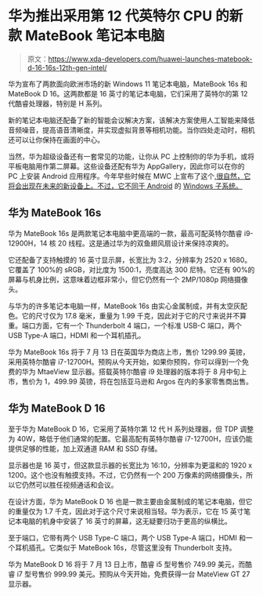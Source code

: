 # 华为推出采用第 12 代英特尔 CPU 的新款 MateBook 笔记本电脑

> 原文：<https://www.xda-developers.com/huawei-launches-matebook-d-16-16s-12th-gen-intel/>

华为宣布了两款面向欧洲市场的新 Windows 11 笔记本电脑，MateBook 16s 和 MateBook D 16。这两款都是 16 英寸的笔记本电脑，它们采用了英特尔的第 12 代酷睿处理器，特别是 H 系列。

新的笔记本电脑还配备了新的智能会议解决方案，该解决方案使用人工智能来降低音频噪音，提高语音清晰度，并实现虚拟背景等相机功能。当你四处走动时，相机还可以让你保持在画面的中心。

当然，华为超级设备还有一套常见的功能，让你从 PC 上控制你的华为手机，或将平板电脑用作第二屏幕。这些设备还配有华为 AppGallery，因此你可以在你的 PC 上安装 Android 应用程序。今年早些时候在 MWC 上宣布了这个[,很自然，它将会出现在未来的新设备上。不过，它不同于 Android](https://www.xda-developers.com/huawei-pcs-mwc-2022/) 的 [Windows 子系统。](https://www.xda-developers.com/android-apps-are-coming-to-windows-11-today-with-over-a-thousand-apps/)

## 华为 MateBook 16s

华为 MateBook 16s 是两款笔记本电脑中更高端的一款，最高可配英特尔酷睿 i9-12900H，14 核 20 线程。这是通过华为的双鱼翅风扇设计来保持凉爽的。

它还配备了支持触摸的 16 英寸显示屏，长宽比为 3:2，分辨率为 2520 x 1680。它覆盖了 100%的 sRGB，对比度为 1500:1，亮度高达 300 尼特。它还有 90%的屏幕与机身比例，这意味着边框非常小，但它仍然有一个 2MP/1080p 网络摄像头。

与华为的许多笔记本电脑一样，MateBook 16s 由实心金属制成，并有太空灰配色。它的尺寸仅为 17.8 毫米，重量为 1.99 千克，因此对于它的尺寸来说并不算重。端口方面，它有一个 Thunderbolt 4 端口，一个标准 USB-C 端口，两个 USB Type-A 端口，HDMI 和一个耳机插孔。

华为 MateBook 16s 将于 7 月 13 日在英国华为商店上市，售价 1299.99 英镑，采用英特尔酷睿 i7-12700H。预购从今天开始，如果你预购，你可以得到一个免费的华为 MtaeView 显示器。搭载英特尔酷睿 i9 处理器的版本将于 8 月中旬上市，售价为 1，499.99 英镑，将在包括亚马逊和 Argos 在内的多家零售商出售。

## 华为 MateBook D 16

至于华为 MateBook D 16，它采用了英特尔第 12 代 H 系列处理器，但 TDP 调整为 40W，略低于他们通常的配置。它最高配有英特尔酷睿 i7-12700H，应该仍能提供足够的性能，加上双通道 RAM 和 SSD 存储。

显示器也是 16 英寸，但这款显示器的长宽比为 16:10，分辨率为更温和的 1920 x 1200。这个也没有触摸支持。不过，它仍然有一个 200 万像素的网络摄像头，所以它仍然可以胜任视频通话和会议。

在设计方面，华为 MateBook D 16 也是一款主要由金属制成的笔记本电脑，但它的重量仅为 1.7 千克，因此对于这个尺寸来说相当轻。华为表示，它在 15 英寸笔记本电脑的机身中安装了 16 英寸的屏幕，这无疑要归功于更高的纵横比。

至于端口，它带有两个 USB Type-C 端口，两个 USB Type-A 端口，HDMI 和一个耳机插孔。它类似于 MateBook 16s，尽管这里没有 Thunderbolt 支持。

华为 MateBook D 16 将于 7 月 13 日上市，酷睿 i5 型号售价 749.99 美元，而酷睿 i7 型号售价 999.99 美元。预购从今天开始，免费获得一台 MateView GT 27 显示器。